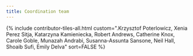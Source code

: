```yaml
---
title: Coordination team
---
```


{% include contributor-tiles-all.html custom=".Krzysztof Poterlowicz, Xenia Perez Sitja, Katarzyna Kamieniecka, Robert Andrews, Catherine Knox, Carole Goble, Munazah Andrabi, Susanna-Assunta Sansone, Neil Hall, Shoaib Sufi, Emily Delva" sort=FALSE %}
